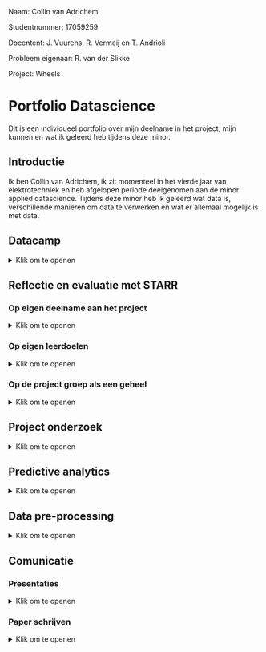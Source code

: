 Naam: Collin van Adrichem

Studentnummer: 17059259

Docentent: J. Vuurens, R. Vermeij en T. Andrioli

Probleem eigenaar: R. van der Slikke

Project: Wheels

# Portfolio Datascience
Dit is een individueel portfolio over mijn deelname in het project, mijn kunnen en wat ik geleerd heb tijdens deze minor.

## Introductie
Ik ben Collin van Adrichem, ik zit momenteel in het vierde jaar van elektrotechniek en heb afgelopen periode deelgenomen aan de minor applied datascience. Tijdens deze minor heb ik geleerd wat data is, verschillende manieren om data te verwerken en wat er allemaal mogelijk is met data. 
## Datacamp

<details>
  <summary>Klik om te openen</summary>
  
  Gedurende deze minor stond de programeertaal Phyton centraal. Om deze taal meer onder de knie te krijgen heeft iedereen tijdens de minor een online cursussen phyton coderen   gevolgd via Datacamp. Bij deze cursus stonden de volgende onderwerpen centraal: het omgaan met panda dataframes, het visualiseren van data, data preparation en het toepassen en valideren van verschillende machine learning modellen.
  
  Ik had redelijk wat moeite met deze cursussen phyton. Coderen is nooit mijn sterkste kant geweest toch vind ik het erg interresant en wil ik er graag beter in worden. Ondanks dat het mij wat extra tijd gekost heeft heb ik toch alle Datacamp cursussen af kunnen ronden. Door deze cursussen heb ik veel geleerd over werken met datasets en het implementeren van verschillende modellen als KNN, Decision Tree en RFC in phyton. Mijn bewijs van het afronden van mij cursussen is te vinden via deze link: [Datacamp](Datacamp/Datacamp_bewijs.JPG)
  
</details>

## Reflectie en evaluatie met STARR

### Op eigen deelname aan het project
<details>
  <summary>Klik om te openen</summary>
  
| | |
| :---:   | :-: |
| Situatie | Tijdens de minor Applied data science was ik onderdeel van de Project Wheels groep. Dit project ging over, hoe IMU data gebruikt kan worden bij verschillende rolstoel basketbal bewegingen. |
| Taak | Tijdens dit project wilde ik veel inzet tonen en een goede bijdrage leveren aan het eind product. Tegelijkertijd wilde ik meer leren over machine learning  en mijn kennis die ik opgedaan heb in mijn voor opleiding toepassen en delen met de rest van de groep. |
| Actie | Mijn sterke kanten zijn documentatie en communicatie. Deze taken heb ik dan ook redelijk snel op mij genomen. Al het contact met de docenten en de probleem eigenaar ging via mij en ik was de eind verantwoordelijke voor het plan van aanpak en de research paper. Programmeren is een van mijn mindersterke punten en ik had deze minor dan ook gekozen om hier meer ervaring mee te krijgen en meer over te leren. Terwijl ik bezig was met het volgen dan de Datacamp cursussen, heb ik gelijk mijn kennis toe kunnen passen op diverse machine learning modellen |
| Resultaat | Tijdens dit project zijn er onder mijn toezien 2 mooie documenten uitgebracht. Aan het begin van het project was dit een plan van aanpak om ons zelf, de docenten en de probleem eigenaar een duidelijk beeld te schetsen van hoe onze aanpak er uit gaat zien en wat wij aan het eind van dit project op willen leveren. Aan het eind van dit project is er een mooie duidelijke en compacte research paper opgeleverd. Ik heb van deze research paper het template gemaakt en heb bijna heel versie 0.5 geschreven(zie hoofdstuk communicatie/paperschrijven). En heb een grote bijdrage gedaan aan versie 1 wat de uit eindelijk ingeleverde versie is. Verder heb ik de complete Datacamp cursus afgerond, een grote bijdrage geleverd in het verbeteren van de dataset, in samenwerking met Daan het RFC model geschreven dat uiteindelijk opgeleverd wordt aan de probleem eigenaar en heb samen met Martijn een code geschreven die de “false positives” van 2 modellen. Deze code heeft er voor gezorgd dat onze dataset van 2.4% “true positives” voor sprints is uitgebreid is naar 17.1%. |
| Reflectie | Tijdens het project is het contact met de docenten goed verlopen. Ook heb ik veel bijdrage geleverd aan het schrijven van de documenten. Hierbij heb ik ook de stukken van medeleerlingen gecontroleerd en waar nodig feedback gegeven. Bij het coderen heb ik een redelijke bijdrage geleverd. Ik was zeker niet de beste codeur van mijn groepje maar heb een goede bijdrage geleverd aan het maken van de RFC en heb de dataset significant weten te verbeteren samen met de hulp van Martijn.|
  
</details>

### Op eigen leerdoelen
<details>
  <summary>Klik om te openen</summary>
  
  | | |
| :---:   | :-: |
| Situatie | Ik heb de minor Applied Data Science gekozen omdat ik machine learning erg interessant vind en hier graag meer over wilde leren. |
| Taak | Op mijn voor opleiding heb ik al meerdere vakken over programmeren gehad. Dit vind ik erg interessant maar ben ik helaas niet onwijs sterk in. Mijn doel bij deze minor was dan ook mijn programeer kennis verbreden en comfortabeler worden met het programmeren zelf. Ook wilde ik ook graag werken met en leren van met studenten met een andere studie achtergrond. |
| Actie | Tijdens deze minor werkte ik samen met 5 medestudenten, waarvan 4 een andere studie volgde dan ik. Tijdens dit project hebben we gewerkt met de scrum methode, ik had hier nog niet eerder mee gewerkt, gelukkig waren mijn team genoten al ervaren met deze methode, ik heb naast de les van Toni over het gebruik van scrum, dan ook veel geleerd van mijn project partners. Tijdens de minor heb ik  alle lessen over zowel machine learning als de andere onderwerpen gevolgd. En heb de geleerde informatie meteen toekunnen passen in het project. |
| Resultaat | Tijdens deze minor heb ik veel geleerd over machine learning en wat er allemaal mogelijk is met verschillende soorten data. Ook heb ik geleerd verschillende machine learning modellen te implementeren zoals de Decision tree en de Random Forest Classifier. Ik heb geleerd hoe je deze modellen moet tunen en hoe je deze kan gebruiken in combinatie met een complexe data set als IMU sensordata. Naast deze Applied Data Science dingen heb ik ook geleerd een project te plannen aan de hand van scrum. |
| Reflectie | Ik heb  veel geleerd van de minor zelf en het project dat hier parallel aan liep. Het was leuk om te zien hoe mensen met verschillende studie achtergronden dingen op een andere manier aanpakken. Wat het applied datascience onderdeel betreft, en dan met name het coderen, ik heb hier heel veel van geleerd. Ik weet nog steeds van mij zelf dat ik niet de beste ben ik coderen maar wordt er wel steeds behendiger in. Ik vind het erg interessant en wil er later ook zeker meer mee doen. Of dit betekend dat ik later de hele dag achter de computer wil zitten en machine learning programma’s wil schrijven weet ik nog niet. Ik denk dat ik dan liever leiding geef aan een groep programmeurs en hierbij dus de schakel tussen de klant en programmeur. Mocht dit de vervolgstap zijn die ik na mijn studie neem is de informatie die ik hier heb geleerd erg nuttig geweest. |
  
  
</details>

### Op de project groep als een geheel
<details>
  <summary>Klik om te openen</summary>
  
  | | |
| :---:   | :-: |
| Situatie | Gedurende deze minor heb ik met 4 mede studenten aan een project gewerkt. Het onderwerp van ons project was beweging detectie bij rolstoel basketbal. Wat dit onderwerp speciaal en extra interessant maakte, is de bijgeleverde dataset. Deze kwam namelijk van het Nederlandse paralympische dames team. Wij kregen de spelers data van 2 gespeelde wedstrijden op de paralympische spelen. Dit jaar heeft het team goud gehaald, dit hopen ze volgend jaar weer te doen, en dit project kan hun daar bij helpen. |
| Taak | Het doel van dit project is: Detecteer specifieke rolstoel basketbal bewegingen uit IMU sensor data met behulp van machine learning. Om het beste eind resultaat neer te kunnen zetten moest de groep goed samen werken en gebruik maken van iedereens sterke punten. Een voordeel was dat we met een heel gevarieerde groep waren en iedereen op een andere manier naar problemen keek en ze op een andere manier aanpakte, hierin hebben we erg veel van elkaar kunnen leren.  |
| Actie | Om het project in goede banen te leiden hebben we als eerst een plan van aanpak opgesteld. Voor de planning van het project hebben wij de scrum methode gebruikt, dit hield in dat we iedere ochtend om 9:30 startte met een daily stand up, hierbij vertelde iedereen wat ze de dag ervoor gedaan hadden, waar ze vandaag aan gaan werken en of ze ergens op vast liepen. Ook werkte we met sprints van 2 weken met aan het eind een retrospective waarin we het proces van de afgelopen week beoordeelde. In het begin werd de groep opgesplitst in een data onderzoek groep en een machine learning onderzoek groep. Nadat we genoeg informatie vergaard hadden en met elkaar gedeeld hadden ging iedereen individueel en als groep samen werken aan het uiteindelijke model dat opgeleverd is. Alle bevindingen over de Dataset en de uiteindelijk gebruikte machine learning modellen zijn terug te vinden in de research paper. |
| Resultaat | Het gemaakte plan van aanpak heeft ons en onze probleem eigenaar geholpen een beeld te krijgen van hoe we dit project willen aanpakken en wat dit project op gaat leveren. Voor de planning van het project hebben wij scrum gebruikt, dit gaf iedereen een duidelijk beeld van wat iedereen gedaan heeft, wat iedereen aan het doen was en of iemand ergens op vast liep. De retrospective aan het eind van iedere sprint hielp ons bij het verbeteren van ons groepsproces en eigen proces. Uit eindelijk heeft dit project 2 machine learning modellen opgeleverd, die sprints kunnen detecteren uit IMU sensor data. Ook hebben we een programma geschreven dat de resultaten van 2 modellen kan vergelijken en op deze manier de dataset kan verbeteren. Al deze resultaten zijn gedocumenteerd in de research paper en onze persoonlijke portfolio’s. |
| Reflectie | De project groep werkte onwijs goed samen, wanneer iemand vast liep stond iedereen in de rij om deze persoon te helpen. Deze behulpzaamheid zorgde ervoor dat iedereen het gehele project zijn motivatie behield, wat dan op zijn beurt de werksfeer verbeterde. Wat ook zeker hielp is dat we met de project groep ook non project gerelateerde activiteiten deden dit schepte echt een band. Echter waren er ook een paar problemen waar we tegen aan liepen. Zo hadden we in de eerste 10 weken een 6e team genoot, al snel viel op dat deze persoon aanzienlijk minder deed dan de rest. We hebben als project groep op vele manieren geprobeerd om deze persoon te stimuleren om meer te werken, helaas had dit weinig succes. Deze persoon heeft uiteindelijk wegens privé omstandigheden besloten om te stoppen met de minor. Het laatste probleem waar we af en toe tegen aan liepen was dat 2 team genoten een redelijk sterke mening hadden. Hierdoor ontstonden soms discussies waarbij beide leden langs elkaar heen praatte. Dit probleem werd snel opgelost door de andere team genoten, door beide kanten in 1 zin hun mening uit te laten leggen begrepen de twee leden elkaar een stuk beter en werd er ook aandachtiger naar elkaar geluisterd. Deze project groep was een van de fijnste project groepen waarmee ik samen heb gewerkt. Iedereen had andere talenten en wist deze ook goed te gebruiken, hierdoor vormde we een erg sterk team en hebben we een mooi eind resultaat neer weten te zetten.   | 
  
</details>

## Project onderzoek


<details>
  <summary>Klik om te openen</summary>
  
  
### Defenitie van opdracht
  
Fitness trackers en health apps worden steeds populairder onder de sporters. Iedere dag je hoeveelheid stappen bijhouden of kijken hoeveel calorieën je hebt verbrand tijdens een workout. Deze trackers worden veel al gebruikt bij hardlopen en wielrennen, maar ook bij sporten als rugby, voetbal en hockey. Bij al deze sporten geeft de tracker een duidelijk beeld over de prestaties van de gebruiker. Helaas zijn bijna alle trackers gemaakt voor non rolstoel gebruikers. Aangezien ze bijna allemaal gebaseerd zijn op het tellen van stappen. Maar zoals een rolstoel athleet in een onderzoek zei "But, I don't take steps". Misschien bied het gebruik van IMU sensors in combinatie met machinelearning een uitkomst voor hun. Dit is exact waar ons project zich op focust

Voor ons project zullen wij ons gaan focussen op het detecteren van bewegingen in rolstoelbasketbal met behulp van IMU opnames. Om voor ons zelf een duidelijk beeld te schetsen waar wij heen willen met dit project, hebben wij een plan van aanpak geschreven. Zie [Plan van Aanpak](Documentatie/Planofapproach.pdf). Hierin heb ik onderandere de onderzoeks vraag met deelvragen bedacht en opgesteld. Deze luiden als volgt:

- How can IMU data be used to identify wheelchair basketball-specific movements?
    - Which form of data processing will be used?
    - Which specific movements can be detected?
    - Which sensor data is used for each movement?
    - Can movements be used to predict fatigue?
    - Can movements be used to detect overload? These sub question will help us to get an answer to the main research question.

### Evaluatie

  In de loop van het project kwamen we er toch achter dat we niet genoeg tijd zouden hebben om alle subquestions te kunnen beantwoorden. Daarom hebben we besloten om de onderzoeksvraag en deelvragen aan te passen voor de research paper. Dit resulteerde in de volgende onderzoeks- en deel vragen:
  
- Can an RFC and a RNN be used to classify sprints in partially defined IMU recordings?
    - Which form of data processing will be used?
    - Which sensor data is used to detect a sprint?

  Deze vragen worden duidelijk beantwoord in onze [research paper](Documentatie/Research_Paper_Project_Wheels_V1.pdf). Maar dit is maar een deel van wat er allemaal mogelijk is met machine learning in combinatie met IMU sensor data. Ons onderzoek is compleet gefocust geweest op het detecteren van sprints, maar ons machine learning model zou ook andere eenvoudige bewegingen als rotaties en botsingen kunnen detecteren. Maar voor dit mogelijk is, zal net als bij de sprints, de data set uitgebreid moeten worden met meer positive data punten van deze bewegingen. Wanneer ook deze bewegingen gedetecteerd kunnen worden is het zelfs mogelijk om deze te combineren om complexere bewegingen in het spel te vinden. Zoals bijvoorbeeld de combinatie van rotaties en sprints om te bepalen of er aangevallen of verdedigd wordt. Maar dingen als vermoeitheid of uitputting kunnen voorspeld worden aan de hand van de afname van de hoeveelheid sprints en de afname in sprint topsnelheid. Dit kan trainers en coaches helpen bij het zien wanneer een speler gewisseld moet worden.
  
  Naast dieper in de sport wereld gaan met deze techniek van beweging detectie, kan het ook gebruikt worden op medisch gebied. Door de dagelijkse beweging van een patient in een rolstoel bij te houden, kan de gezondheid en het herstel van deze patient bijgehouden worden. Zo zijn er meerdere doeleinde waarin dit onderzoek als goede basis kan dienen. Wij hopen dan ook als project groep, dat iemand het stokje van ons overneemt en door gaat met een van deze ideeën.
  
  ### Conclusies
  
  TIjdens dit project is er onderzoek gedaan naar hoe machinelearning sprints kan detecteren uit deels gedefinieerde IMU sensor data. Tijdens dit onderzoek zijn meerdere modellen gebouwd, toegepast en getest. Na het testen van alle modellen bleek dat de RFC en de RNN het best gebruikt kunnen worden bij het classificeren van sprints. Tijdens dit project bleek dat de deels gedefinieerde sensor data wel voor wat problemen zorgde. Deze dataset is dan ook uitgebreid met meer positieve datapunten toe tevoegen. Deze datapunten zijn gevonden door de false positives van de RNN en de RFC te vergelijken met elkaar en met de video om er achter te komen of deze eigenlijk true positives zijn. Met deze techniek is de dataset uitgebreid van maar 2.3% positieve datapunten voor sprints naar 17.1%. Door deze verbeterde dataset, kon het RFC model 90.4% van alle getagde sprints met een precisie van 89% detecteren in de train/valideer dataset [RFC speler A](Models/RandomForrestCLassifier_sprint_detection.ipynb). Om zeker te zijn dat het model werkte, is het model ook gevoed met een compleet onbekende test set [RFC speler B](Models/RandomForrestCLassifier_Player8.ipynb). Het RFC model kon sprints uit deze dataset detecteren met een precisie van 91.67%. De recall is onbekend aangezien deze dataset ongedefinieerd was(. Dit resultaat bewijst dat het mogelijk is om sprints te classificeren uit deels gedefinieerde IMU sensor data met een RFC en een RNN.
  
  ### Planning
  
  Tijdens het hele project is er gebruikt gemaakt van scrum in Azure devops, zie https://dev.azure.com/Wheeeeeeeeeeeeeeels/wheels/_boards/board/t/wheels%20Team/Stories_m_. Iedere dag werd de dag gestart om 9:30 met een stand-up meeting, hier werd besproken wat iedereen de dag er voor gedaan had, of er nog complicaties opgetreden waren en wat ze vandaag gaan doen. Dit zorgde er voor dat iedereen up to date was met waar de rest mee bezig was en gaf een makkelijk instap moment om om hulp te vragen als je ergens tegen aan liep. Gedurende het hele project werkte we met sprints van 2 weken. Aan het eind van deze twee weken hadden we een retrospective en plande we wat er de volgende sprint gedaan moest worden. Tijdens deze retrospective bespraken we wat we wilde behouden, waarmee we wilde stoppen en wat we wilde verbeteren in het process van ons project. Bij het plannen van de volgende sprint maakte we gezamelijk de userstories en gebruikte we "scrum poker" om samen te bepalen hoeveel werk iedere userstory is. Het besluit van het gebruiken van scrum poker is genomen nadat we het idee hadden dat niet iedereen even veel werk verrichte. Voor het plannen van de internal en external presentations hadden wij een rouleringssysteem waarbij iedereen minimaal 2 keer aan de beurt was.

  
</details>




## Predictive analytics
<details>
  <summary>Klik om te openen</summary>
  
  ### Model selecteren

  #### Decision Tree
  
  De verkregen datasets voor het project wheels bestond uit deels verwerkte IMU (Inertial Measurement Unit) data. Dit deels verwerkte houd in dat er features waren met raw sensor data maar ook een aantal al berekende features zoals bijvoorbeeld acceleration en rotation angle. Tijdens mijn onderzoek naar een geschikt model ben ik opzoek gegaan naar papers die IMU data verwerkte met gebruik van de voor mij en de project groep al bekende machine learning modellen, destijds K nearest neighbors Decision tree, SVM logistic regresion:
  https://ieeexplore.ieee.org/abstract/document/8646253. Deze paper classifiseerd bewegingen van een exoskelet door middel van een Decision Tree. 
  https://ieeexplore.ieee.org/abstract/document/8323826. Deze paperclassifiseerd IMU data door middel van machine learning. In deze paper vergelijken ze, statistical technique, SVM en decision tree. uit deze vergelijking blijkt dat de Decision Tree het beste gebruikt kan worden voor het classificeren van IMU data.
  
  #### Random Forest Classifier (RFC)
  
 Na het ontwerpen en tunen van de Decision Tree waren we als groep nog niet tevreden met het resultaat dus besloten we verder te zoeken. op dit moment stuite wij op onderzoeken over RFC en zijn hier dieper op in gegaan.  
  https://ieeexplore.ieee.org/abstract/document/7962153	Deze paper vergelijkt de Decision Tree met de RFC. Hier uit komt naar voren dat de decision tree erg sterk is bij het classificeren van patronen maar ook snel overfit bij en grote dataset. Door een RFC te gebruiken, wat in feite "een bos van decision trees" is behoud je het sterke classificeren maar voorkom je het overfitten door de dataset te verdelen over meedere Decision Trees.
  https://ieeexplore.ieee.org/abstract/document/9393014. Deze paper vergelijkt traditionele manieren van beweging detectie met het gebruik van een RFC. Op vele aspecten wint de RFC van de traditionele technieken.
  Gezien de grote van de data set en de veel belovende onderzoeken heb ik besloten om de RFC uit te werken en te tunen.
  
  #### Conclusie
  
  Uit onderzoek blijkt dat beide modellen worden veel gebruikt in het herkennnen en classifiseren van van bewegingen uit IMU sensor data. Gezien Mijn dataset ook uit IMU sensor data bestaat, heb ik belsoten om beide modellen te bouwen en te tunen. Om er achter te komen welk model het beste werkte voor mijn dataset heb ik ze vergeleken op accuracy, precision en recall.
  
  ### Model configureren
  
  #### Decision Tree
  
  Na dat ik het besluit genomen had om de Decision Tree te gaan gebruiken moest deze geprogrameerd worden. Gelukkig hadden we net uitleg over dit model gehad in de les en was er redelijk veel over te vinden online. Na het een en ander geprobeerd te hebben heb ik de volgende code geschreven: [Decision Tree](Models/Decision_tree_sprint_detection.ipynb). Dit model ontvangt de dataset in chunks van 1 seconde met een overlapping van 0.5 seconde. Deze waarden zijn gekozen gezien sprints nooit korter dan 1 seconde duren. Deze waarden staan vast voor alle modellen die gemaakt worden voor dit project. Op deze manier zijn de modellen eenvoudig met elkaar te vergelijken. Dit model bepaalt dus iedere seconde of er gesprint wordt of niet.
  
  #### Random Forest Classifier (RFC)
  
  Gezien de Decision Tree niet de gewenste resultaten liet zien is de RFC geprogrameerd. Deze liet bij de eerste versie al veel belovende resultaten zien dus ben ik verder gegaan met het uitbreiden en tunen van dit model en hebben we als groep besloten de Decision tree te laten voor wat het was. Ook dit model ontvangt de dataset in chunks van 1 seconde met een overlap van 0.5 seconde. De basis code was uitgebreid door Daan zijn data preparator, die automatisch alle features door geeft als max of mean waarde en de door mij toegevoegde quarter split, die er voor zorgt dat alleen de data die terug te vinden is in de video in het model gestopt wordt. De uiteindelijke code die dit is de uiteindelijke code die dit opleverde: [RFC speler A](Models/RandomForrestCLassifier_sprint_detection.ipynb) en [RFC speler B](Models/RandomForrestCLassifier_Player8.ipynb). Dit is ook het uiteindelijke model dat opgeleverd wordt aan de probleem eigenaar.
  
  ### Model trainen
  
  Ik heb zowel de Decision Tree als de RFC getrained met de dataset van 1 gekozen speler die de rest van de projectgroep ook gebruikt om resultaten te kunnen vergelijken. Ik had de dataset in 2 delen opgesplitst een train en een valideer onderdeel. In het begin van de train fase was de dataset verdeeld in 80% train en 20% valideer. Nadat besloten was dat we alleen nog verder zouden gaan met de RFC en ik de quartersplit functie gebouwd had, is de dataset opgedeeld in 75% train en 25% valideer. Dit was een stuk logischer en eenvoudiger gezien de quarter split functie de data al opdeeld in de vier gespeelde kwarten van de wedstrijd. Tijdens het trainen van de modellen is gridsearch gebruikt om de beste hyper parameters bij de gekozen features te vinden, daarbij is de variance tussen de accuracy van de training en valideer set zo laag mogelijk gehouden om overfitting te voorkomen.
  
  ### Evalueer model
  
  na het trainen van de modellen moesten de resultaten geëvalueerd worden. Helaas zaten hier wel nog wat haken en ogen aan. De verkregen dataset was namelijk niet compleet. Niet alle sprints waren getagged namelijk. Dit betekende dat de modellen niet op de standaard manier geëvalueerd konden worden. Daarom had martijn de volgende code geschreven: [Positives Visualization](Data Visualisatie/Machine_Learning_Control_With_all_data.ipynb). Deze code visualiseerd alle positives (true en false) in grafieken. Vervolgens heb ik deze grafieken vergeleken met de video data om te bepalen of de grafiek een sprint weergaf of niet. indien dit het geval was heb ik in de code de begin en eind tijd van de sprint aan gegeven, was er geen sprint in de grafiek gaf ik een 'NaN' door in de code. Wanneer alle grafieken behandeld waren voegde de code de nieuw gevonden sprints toe aan de dataset. Dit proces heb ik 6 keer herhaald.
  Voor het evalueren van de modellen was de recall het belangrijkste van deze variabele wist ik zeker dat deze correct was. Voor beide modellen heb ik een confusion matrices gemaakt van de resultaten van de valideer dataset. Deze confusion matrices gebruikte ik om vervolgens de modellen met elkaar te vergelijken. Hier onder vind u een tabel met daarin de accuracy, precision en recall score voor het detecteren van sprints:
  
| Models | Recall  | Precision  | Accuracy |
| :---:   | :-: | :-: | :-: |
| Decision Tree | 0.92 | 0.51| 0.91 |
| RFC | 0.98 | 0.94| 0.96 |
  
  In de tabel hierboven is duidelijk te zien dat de RFC een stuk beter werkt dan de decision tree. Daarom heb ik gekozen om verder te gaan met dit model en deze met de RNN van martijn te gaan vergelijken.
 
  ### Model uitkomst visualiseren
  
  Om de uitkomst van de modellen duidelijk in beeld te krijgen is er bij beide modellen een confusion matrix geplot en de accuracy, precision en recall score geprint zie [Decision Tree](Models/Decision_tree_sprint_detection.ipynb) en [RFC](Models/RandomForrestCLassifier_sprint_detection.ipynb).

</details>

## Data pre-processing

<details>
  <summary>Klik om te openen</summary>
  
  ### Data verkenning
  
  Om een beter idee te krijgen hoe ik dit project aan ging pakken, moest er niet alleen onderzoek gedaan worden naar de verschillende beschikbare modellen, maar ook de verkregen data en op welke manier deze data gebruikt kan worden. Voor dit project waren 24 unike datasets beschikbaar gesteld. Deze datasets komen van 2 gespeelde wedstrijden door 12 verschillende spelers. Iedere dataset bestaat uit sensordata van 2 IMU sensoren op een rolstoel, een op het frame en een op het wiel. Naast deze sensor data kregen we ook de video's van de gespeelde wedstrijden en een appart document met getagde acties aan de hand van deze video. Om een duidlijk beeld te krijgen van wat de sensordata precies betekende moest deze data eerst gesynchroniseerd worden met de getagde acties uit de video. Voor het synchroniseren hebben we gekeken naar de start en stop tijdstippen van de kwarten van de wedstrijd. Deze waren redelijk snel gevonden, gezien iedereen hierbij voor een langere tijd stil staat was dit redelijk eenvoudig te vinden in de sensordata. Dit hebben we gezamelijk als groep gedaan.
  
  Terwijl de groep bezig was met het synchroniseren van de data met de getagde acties heeft Martijn een code geschreven die de sensordata visualiseerd in grafieken. Deze code hielp ons bij het begrijpen van de getagde acties. Zo kwam ik er achter dat sprints het beste zichtbaar waren bij WheelRotationalSpeedX. Het maken van bochten was juist het beste zichtbaar bij FrameRotationalSpeedZ. De actie botsen bestond uit een hoge wielsnelheid die abrubt stopte en vaak zelfs een stukje de andere kant op rolt (in de grafiek naar negatief gaat). Met deze informatie stelde ik hypothese  dat WheelRotationalSpeedX het beste werkt voor het detecteren van botsingen. Uiteindelijk is Jake verder gegaan met het uitwerken van deze hypothese helaas is door tijdsdruk deze hypothese niet vergenoeg uitgewerkt om een conclusie te kunnen trekken.
  
  ### Data Cleansing
 Voor de dataset gebruikt kon worden moest deze opgeschoond worden. De data bevatte namelijk een aantal 'NaN' waardes. Deze waardes waren redelijk eenvoudig omgezet naar 0 door middel van de ".fillna(0)" functie, zie [Decision Tree](Models/Decision_tree_sprint_detection.ipynb) code (de dataset die door het model geoutput werd, is gebruikt als input om het model te trainen, hierdoor was de ".fillna(0)" overbodig geworden). Tijdens het valideren van de data bleek al snel dat de IMU sensor langer bewegingen heeft opgenomen dan op de video te zien was. gelukkig hadden we bij het verkennen van de data al vast gesteld wat de begin en eind tijden van de gespeelde kwarten van de wedstrijd waren. Dit probleem hadden we dus al aan zien komen. Om dit op te lossen is de quartersplit functie toegevoegd aan de [RFC speler A](Models/RandomForrestCLassifier_sprint_detection.ipynb). 
  
  ### Data preparation
  Een groot probleem tijdens dit project was het tekort aan getagde "True Positives" voor sprints. Dit zorgde voor veel incorrecte "false positive". Om de dataset uit te breiden heb ik in eerste instantie alle "false positive" met de hand beoordeeld, door de grafieken met de video te vergelijken. Dit koste erg veel tijd. Toen er eenmaal 2 goed werkende modellen waren (de RNN en de RFC), heb ik samen met Martijn een code geschreven die de "false positives" van deze twee modellen vergelijkt om te kijken of het wel echt een "false positive" is, zie  [vergelijking van "false positives"](Models/Compare_sprint_models.ipynb). Onze theorie was dat als beide modellen van de zelde timestamp zeggen dat iets een "false positive" is dit eigenlijk een true positive moet zijn. Om te checken of onze theorie klopte hebben wij een aantal van deze timestamps terug gezocht in de video, hieruit bleek dat wij inderdaad gelijk hadden. Met deze techniek hebben wij de dataset verbeterd van 2.4% getagde sprints naar 17.1% getagde sprints.
  
  ### Data uitleg
  De verkregen dataset bestaat uit opnames van 2 IMU sensoren die over 3 assen rotaties meten (XYZ). Dit resulteerde in 6 features raw data. De dataset was verder nog uitgebreid met een aantal features, deze features waren berekende waarden met als basis de 6 raw data features. Deze berekende features waren dingen als "Frame acceleration", "Frame angle" en "Time line". In totaal bevatte de dataset 16 features die gebruikt konden worden om verschillende bewegingen te detecteren. De complete dataset had een sample frequentie van 100Hz.
  Naast deze dataset van sensordata ontvingen wij ook een dataset met verschillende getagde acties. Deze acties zijn met de hand getagd door iemand die de video van de wedstrijd bekeken had. Ook ontvingen wij de video's waar de getagde data en de sensor data vandaan kwam. De combinatie van deze 3 vormen van data moesten wij dit project gebruiken.
  
</details>

## Comunicatie

### Presentaties
<details>
  <summary>Klik om te openen</summary>
  Tijdens deze minor heb ik meerdere presentaties gemaakt en gegeven. Bij deze presentaties lieten wij als projectgroep onze resultaten zien en blikte we vooruit op de toekomst. Ook gebruikte wij deze presentaties om vragen te stellen aan medestudenten als we ergens op vast liepen. de links naar mijn presentaties staan hier onder:
  
  [Internal1](presentaties/Internal_presentation_1.pdf)
  
  [External1](presentaties/External_presentation_1.pdf)
  
  [External2](presentaties/External_presentation_2.pdf)
  
</details>

### Paper schrijven
<details>
  <summary>Klik om te openen</summary>
  
  Voor dit onderdeel heb ik veel werk geleverd. Voor de research paper heb ik de volgende dingen gedaan:
  
  - Het template gemaakt met hierbij een korte beschrijving wat er in de hoofdstukken moet komen.
  - Voor [versie 0.5](Documentatie/Research_Paper_Project_Wheels_V0.5.pdf) 
    - De data set beschreven.
    - Random Forest Clasifier beschreven, Decision Tree beschreven, Recurrent Neural Network beschreven.
    - Het valideer onderdeel beschreven.
  - Voor [versie 1](Documentatie/Research_Paper_Project_Wheels_V1.pdf)
    - zijn mijn stukken uit versie 0.5 verder uitgebreid door medestudenten
    - de abstract beschreven
    - de introductie geschreven
    - de Dataset beschreven
    - een deel van de discussion geschreven
  
</details>
